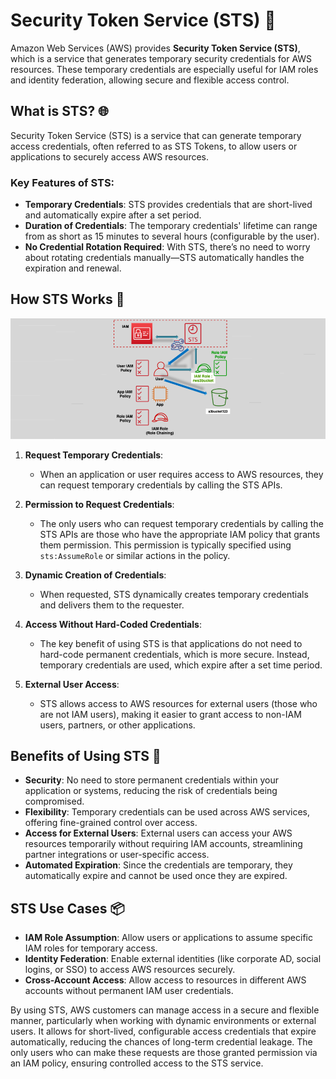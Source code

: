 # **Security Token Service (STS) 🔐**

Amazon Web Services (AWS) provides **Security Token Service (STS)**, which is a service that generates temporary security credentials for AWS resources. These temporary credentials are especially useful for IAM roles and identity federation, allowing secure and flexible access control.

## **What is STS? 🌐**

Security Token Service (STS) is a service that can generate temporary access credentials, often referred to as STS Tokens, to allow users or applications to securely access AWS resources.

### **Key Features of STS:**

- **Temporary Credentials**: STS provides credentials that are short-lived and automatically expire after a set period.
- **Duration of Credentials**: The temporary credentials' lifetime can range from as short as 15 minutes to several hours (configurable by the user).
- **No Credential Rotation Required**: With STS, there’s no need to worry about rotating credentials manually—STS automatically handles the expiration and renewal.

## **How STS Works 🚀**

![STS Lifecycle](images/sts-lifecycle.png)

1. **Request Temporary Credentials**:

   - When an application or user requires access to AWS resources, they can request temporary credentials by calling the STS APIs.

2. **Permission to Request Credentials**:

   - The only users who can request temporary credentials by calling the STS APIs are those who have the appropriate IAM policy that grants them permission. This permission is typically specified using `sts:AssumeRole` or similar actions in the policy.

3. **Dynamic Creation of Credentials**:

   - When requested, STS dynamically creates temporary credentials and delivers them to the requester.

4. **Access Without Hard-Coded Credentials**:

   - The key benefit of using STS is that applications do not need to hard-code permanent credentials, which is more secure. Instead, temporary credentials are used, which expire after a set time period.

5. **External User Access**:
   - STS allows access to AWS resources for external users (those who are not IAM users), making it easier to grant access to non-IAM users, partners, or other applications.

## **Benefits of Using STS 🔑**

- **Security**: No need to store permanent credentials within your application or systems, reducing the risk of credentials being compromised.
- **Flexibility**: Temporary credentials can be used across AWS services, offering fine-grained control over access.
- **Access for External Users**: External users can access your AWS resources temporarily without requiring IAM accounts, streamlining partner integrations or user-specific access.
- **Automated Expiration**: Since the credentials are temporary, they automatically expire and cannot be used once they are expired.

## **STS Use Cases 📦**

- **IAM Role Assumption**: Allow users or applications to assume specific IAM roles for temporary access.
- **Identity Federation**: Enable external identities (like corporate AD, social logins, or SSO) to access AWS resources securely.
- **Cross-Account Access**: Allow access to resources in different AWS accounts without permanent IAM user credentials.

By using STS, AWS customers can manage access in a secure and flexible manner, particularly when working with dynamic environments or external users. It allows for short-lived, configurable access credentials that expire automatically, reducing the chances of long-term credential leakage. The only users who can make these requests are those granted permission via an IAM policy, ensuring controlled access to the STS service.
